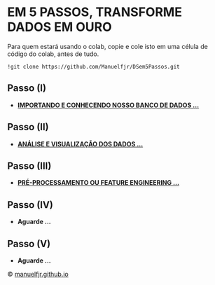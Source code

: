 # EM 5 PASSOS, TRANSFORME DADOS EM OURO 

Para quem estará usando o colab, copie e cole isto em uma célula de código do colab, antes de tudo.

```Shell
!git clone https://github.com/Manuelfjr/DSem5Passos.git
```

## Passo (I) 

* [**IMPORTANDO E CONHECENDO NOSSO BANCO DE DADOS ...**](https://colab.research.google.com/github/Manuelfjr/DSem5Passos/blob/master/notebooks/steps/step1.ipynb)

## Passo (II)

* [**ANÁLISE E VISUALIZAÇÃO DOS DADOS ...**](https://colab.research.google.com/github/Manuelfjr/DSem5Passos/blob/master/notebooks/steps/step2.ipynb)
  
## Passo (III)

* [**PRÉ-PROCESSAMENTO OU FEATURE ENGINEERING ...**](https://colab.research.google.com/github/Manuelfjr/DSem5Passos/blob/master/notebooks/steps/step3.ipynb)
  
## Passo (IV)

* **Aguarde ...**
  
## Passo (V)

* **Aguarde ...**

© [manuelfjr.github.io](https://manuelfjr.github.io/)
